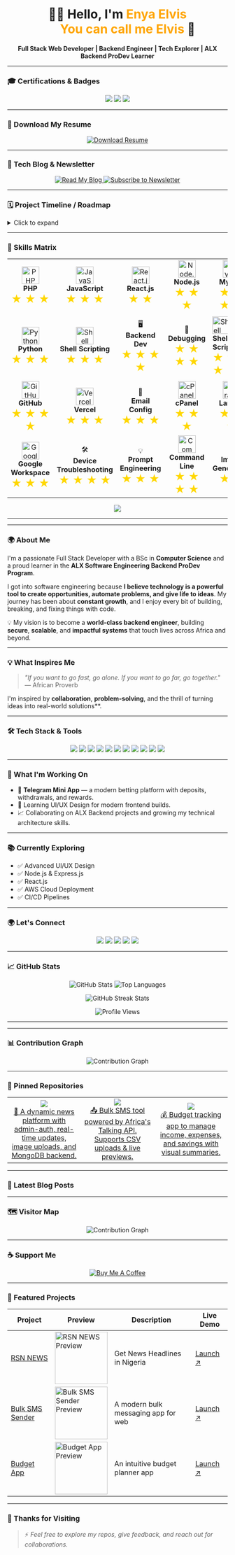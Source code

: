 <p align="center">
<!--   <img src="https://enyasystem.github.io/banner/Enya_Elvis-banner.png" alt="Banner" style="width: 100%; height: auto;" /> -->

</p>

<h1 align="center">👋🏿 Hello, I'm <span style="color:#FFA500;">Enya Elvis<br> &nbsp;&nbsp;&nbsp;&nbsp;&nbsp;&nbsp; You can call me Elvis</span> 🚀</h1>

<p align="center">
  <strong>Full Stack Web Developer | Backend Engineer | Tech Explorer | ALX Backend ProDev Learner</strong>
</p>

---

### 🎓 Certifications & Badges

<p align="center">
  <img src="https://img.shields.io/badge/AWS%20Certified-Developer%20Associate-yellow?style=for-the-badge&logo=amazon-aws&logoColor=white"/>
  <img src="https://img.shields.io/badge/ALX%20Graduate-blueviolet?style=for-the-badge&logo=alx&logoColor=white"/>
  <img src="https://img.shields.io/badge/Coursera%20Certified-Data%20Science-blue?style=for-the-badge&logo=coursera&logoColor=white"/>
  <!-- Add more badges as needed -->
</p>

---

### 📄 Download My Resume

<p align="center">
  <a href="https://enya-elvis.vercel.app/resume.pdf" target="_blank">
    <img src="https://img.shields.io/badge/Download%20Resume-orange?style=for-the-badge&logo=adobe-acrobat-reader&logoColor=white" alt="Download Resume"/>
  </a>
</p>

---

### 📰 Tech Blog & Newsletter

<p align="center">
  <a href="https://enya-elvis.vercel.app/blog" target="_blank">
    <img src="https://img.shields.io/badge/Read%20My%20Blog-1DA1F2?style=for-the-badge&logo=hashnode&logoColor=white" alt="Read My Blog"/>
  </a>
  <a href="https://enya-elvis.vercel.app/newsletter" target="_blank">
    <img src="https://img.shields.io/badge/Subscribe%20to%20Newsletter-ff69b4?style=for-the-badge&logo=gmail&logoColor=white" alt="Subscribe to Newsletter"/>
  </a>
</p>

---

### 🗓️ Project Timeline / Roadmap

<details>
  <summary>Click to expand</summary>
  <ul>
    <li>2022: Started ALX Software Engineering Program</li>
        <li>2024: Started professional freelancing</li>
    <li>2025: Built RSN NEWS and Bulk SMS Sender</li>
    <li>2025: Working on Fintech SolutionI/UX</li>
    <!-- Add more milestones as needed -->
  </ul>
</details>

---

### 🧠 Skills Matrix




<!-- Animated particles background using SVG (GitHub markdown compatible) -->
<div align="center">
  <table>
    <tr>
  <td align="center">
    <img src="https://cdn.jsdelivr.net/gh/devicons/devicon/icons/php/php-original.svg" width="40" title="PHP"/><br/>
    <b>PHP</b><br/>
    <span style="font-size:1.5em; color:#FFD700;">★ ★ ★</span>
  </td>
  <td align="center">
    <img src="https://cdn.jsdelivr.net/gh/devicons/devicon/icons/javascript/javascript-original.svg" width="40" title="JavaScript"/><br/>
    <b>JavaScript</b><br/>
    <span style="font-size:1.5em; color:#FFD700;">★ ★ ★</span>
  </td>
  <td align="center">
    <img src="https://cdn.jsdelivr.net/gh/devicons/devicon/icons/react/react-original.svg" width="40" title="React.js"/><br/>
    <b>React.js</b><br/>
    <span style="font-size:1.5em; color:#FFD700;">★ ★</span>
  </td>
  <td align="center">
    <img src="https://cdn.jsdelivr.net/gh/devicons/devicon/icons/nodejs/nodejs-original.svg" width="40" title="Node.js"/><br/>
    <b>Node.js</b><br/>
    <span style="font-size:1.5em; color:#FFD700;">★ ★ ★</span>
  </td>
  <td align="center">
    <img src="https://cdn.jsdelivr.net/gh/devicons/devicon/icons/mysql/mysql-original.svg" width="40" title="MySQL"/><br/>
    <b>MySQL</b><br/>
    <span style="font-size:1.5em; color:#FFD700;">★ ★ ★ ★</span>
  </td>
</tr>
<tr>
  <td align="center">
    <img src="https://cdn.jsdelivr.net/gh/devicons/devicon/icons/python/python-original.svg" width="40" title="Python"/><br/>
    <b>Python</b><br/>
    <span style="font-size:1.5em; color:#FFD700;">★ ★ ★</span>
  </td>
  <td align="center">
    <img src="https://cdn.jsdelivr.net/gh/devicons/devicon/icons/bash/bash-original.svg" width="40" title="Shell Scripting"/><br/>
    <b>Shell Scripting</b><br/>
    <span style="font-size:1.5em; color:#FFD700;">★ ★ ★</span>
  </td>
  <td align="center">
    🖥️<br/>
    <b>Backend Dev</b><br/>
    <span style="font-size:1.5em; color:#FFD700;">★ ★ ★ ★</span>
  </td>
  <td align="center">
    🐞<br/>
    <b>Debugging</b><br/>
    <span style="font-size:1.5em; color:#FFD700;">★ ★ ★ ★</span>
  </td>
  <td>
    <img src="https://cdn.jsdelivr.net/gh/devicons/devicon/icons/bash/bash-original.svg" width="40" title="Shell Scripting"/><br/>
    <b>Shell Scripting</b><br/>
    <span style="font-size:1.5em; color:#FFD700;">★ ★ ★</span>
  </td>
  <td align="center">
    <img src="https://cdn.jsdelivr.net/gh/devicons/devicon/icons/google/google-original.svg" width="40" title="SEO"/><br/>
    <b>SEO</b><br/>
    <span style="font-size:1.5em; color:#FFD700;">★ ★ ★</span>
  </td>
  <td align="center">
    <img src="https://cdn.jsdelivr.net/gh/devicons/devicon/icons/wordpress/wordpress-original.svg" width="40" title="WordPress"/><br/>
    <b>WordPress</b><br/>
    <span style="font-size:1.5em; color:#FFD700;">★ ★ ★ ★</span>
  </td>
</tr>

<tr>
  <td align="center">
    <img src="https://cdn.jsdelivr.net/gh/devicons/devicon/icons/github/github-original.svg" width="40" title="GitHub"/><br/>
    <b>GitHub</b><br/>
    <span style="font-size:1.5em; color:#FFD700;">★ ★ ★ ★</span>
  </td>
  <td align="center">
    <img src="https://vercel.com/favicon.ico" width="40" title="Vercel"/><br/>
    <b>Vercel</b><br/>
    <span style="font-size:1.5em; color:#FFD700;">★ ★ ★</span>
  </td>
  <td align="center">
    📧<br/>
    <b>Email Config</b><br/>
    <span style="font-size:1.5em; color:#FFD700;">★ ★ ★</span>
  </td>
  <td align="center">
    <img src="https://seeklogo.com/images/C/cpanel-logo-6A1470E793-seeklogo.com.png" width="40" title="cPanel"/><br/>
    <b>cPanel</b><br/>
    <span style="font-size:1.5em; color:#FFD700;">★ ★ ★</span>
  </td>
  <td align="center">
    <img src="https://cdn.jsdelivr.net/gh/devicons/devicon/icons/laravel/laravel-plain.svg" width="40" title="Laravel"/><br/>
    <b>Laravel</b><br/>
    <span style="font-size:1.5em; color:#FFD700;">★ ★ ★</span>
  </td>
</tr>
<tr>
  <td align="center">
    <img src="https://ssl.gstatic.com/images/branding/product/2x/google_workspace_512dp.png" width="40" title="Google Workspace"/><br/>
    <b>Google Workspace</b><br/>
    <span style="font-size:1.5em; color:#FFD700;">★ ★ ★</span>
  </td>
  <td align="center">
    🛠️<br/>
    <b>Device Troubleshooting</b><br/>
    <span style="font-size:1.5em; color:#FFD700;">★ ★ ★ ★</span>
  </td>
  <td align="center">
    💡<br/>
    <b>Prompt Engineering</b><br/>
    <span style="font-size:1.5em; color:#FFD700;">★ ★ ★</span>
  </td>
  <td align="center">
    <img src="https://cdn.jsdelivr.net/gh/devicons/devicon/icons/bash/bash-original.svg" width="40" title="Command Line"/><br/>
    <b>Command Line</b><br/>
    <span style="font-size:1.5em; color:#FFD700;">★ ★ ★ ★</span>
  </td>
  <td align="center">
    🎨<br/>
    <b>Image Generation</b><br/>
    <span style="font-size:1.5em; color:#FFD700;">★ ★</span>
  </td>
</tr>

     
  </table>
</div>

<div align="center">
  <img src="https://capsule-render.vercel.app/api?type=waving&color=gradient&height=100&section=footer"/>
</div>

---

---

### 🌍 About Me

I'm a passionate Full Stack Developer with a BSc in **Computer Science** and a proud learner in the **ALX Software Engineering Backend ProDev Program**.

I got into software engineering because **I believe technology is a powerful tool to create opportunities, automate problems, and give life to ideas**. My journey has been about **constant growth**, and I enjoy every bit of building, breaking, and fixing things with code.

💡 My vision is to become a **world-class backend engineer**, building **secure**, **scalable**, and **impactful systems** that touch lives across Africa and beyond.

---

### 💡 What Inspires Me

> *"If you want to go fast, go alone. If you want to go far, go together."*  
> — African Proverb

I'm inspired by **collaboration**, **problem-solving**, and the thrill of turning ideas into real-world solutions**.

---

### 🛠️ Tech Stack & Tools

<p align="center">
  <img src="https://img.shields.io/badge/HTML5-%23E34F26.svg?style=for-the-badge&logo=html5&logoColor=white"/>
  <img src="https://img.shields.io/badge/CSS3-%231572B6.svg?style=for-the-badge&logo=css3&logoColor=white"/>
  <img src="https://img.shields.io/badge/JavaScript-%23F7DF1E.svg?style=for-the-badge&logo=javascript&logoColor=black"/>
  <img src="https://img.shields.io/badge/PHP-%23777BB4.svg?style=for-the-badge&logo=php&logoColor=white"/>
  <img src="https://img.shields.io/badge/MySQL-%234479A1.svg?style=for-the-badge&logo=mysql&logoColor=white"/>
  <img src="https://img.shields.io/badge/Git-%23F05033.svg?style=for-the-badge&logo=git&logoColor=white"/>
  <img src="https://img.shields.io/badge/Bash-%234EAA25.svg?style=for-the-badge&logo=gnu-bash&logoColor=white"/>
  <img src="https://img.shields.io/badge/Node.js-%23339933.svg?style=for-the-badge&logo=nodedotjs&logoColor=white"/>
  <img src="https://img.shields.io/badge/React.js-%2361DAFB.svg?style=for-the-badge&logo=react&logoColor=black"/>
  <img src="https://img.shields.io/badge/SEO-%23000000.svg?style=for-the-badge&logo=google&logoColor=white"/>
  <img src="https://img.shields.io/badge/WordPress-%23117AC9.svg?style=for-the-badge&logo=wordpress&logoColor=white"/>
</p>

---

### 🚀 What I'm Working On

- 🎯 **Telegram Mini App** — a modern betting platform with deposits, withdrawals, and rewards.
- 🎨 Learning UI/UX Design for modern frontend builds.
- 📈 Collaborating on ALX Backend projects and growing my technical architecture skills.

---

### 📚 Currently Exploring

- ✅ Advanced UI/UX Design
- ✅ Node.js & Express.js
- ✅ React.js
- ✅ AWS Cloud Deployment
- ✅ CI/CD Pipelines

---

### 🌍 Let's Connect

<p align="center">
  <a href="https://enya-elvis.vercel.app" target="_blank"><img src="https://img.shields.io/badge/Portfolio-%23000000.svg?style=for-the-badge&logo=internet-explorer&logoColor=white"/></a>
  <a href="https://www.linkedin.com/in/enyaelvis" target="_blank"><img src="https://img.shields.io/badge/LinkedIn-%230077B5.svg?style=for-the-badge&logo=linkedin&logoColor=white"/></a>
  <a href="https://twitter.com/enyasystem" target="_blank"><img src="https://img.shields.io/badge/Twitter-%231DA1F2.svg?style=for-the-badge&logo=twitter&logoColor=white"/></a>
  <a href="https://github.com/enyasystem" target="_blank"><img src="https://img.shields.io/badge/GitHub-%23181717.svg?style=for-the-badge&logo=github&logoColor=white"/></a>
  <a href="mailto:enyaelvis@gmail.com"><img src="https://img.shields.io/badge/Email-D14836?style=for-the-badge&logo=gmail&logoColor=white"/></a>
</p>

---

### 📈 GitHub Stats

<p align="center">
  <img src="https://github-readme-stats.vercel.app/api?username=enyasystem&show_icons=true&theme=radical" alt="GitHub Stats"/>
  <img src="https://github-readme-stats.vercel.app/api/top-langs/?username=enyasystem&layout=compact&theme=radical" alt="Top Languages"/>
</p>

<!-- GIT STREAK STATS -->
<p align="center">
  <img src="https://github-readme-streak-stats.herokuapp.com/?user=enyasystem&theme=radical" alt="GitHub Streak Stats"/>
</p>

<!-- PAGE VIEW COUNT -->
<p align="center">
  <img src="https://komarev.com/ghpvc/?username=enyasystem&label=Profile%20views&color=0e75b6&style=flat" alt="Profile Views"/>
</p>

---

---

### 📊 Contribution Graph

<p align="center">
  <img src="https://github-readme-activity-graph.cyclic.app/graph?username=enyasystem&theme=radical" alt="Contribution Graph"/>
</p>

---

### 📌 Pinned Repositories

<table align="center">
  <tr>
    <td align="center" width="33%">
      <a href="https://github.com/enyasystem/rsn-news">
        <img src="https://github-readme-stats.vercel.app/api/pin/?username=enyasystem&repo=rsn-news&theme=radical" />
        <br/>
        <span>📰 A dynamic news platform with admin-auth, real-time updates, image uploads, and MongoDB backend.</span>
      </a>
    </td>
    <td align="center" width="33%">
      <a href="https://github.com/enyasystem/bulk-sms-sender">
        <img src="https://github-readme-stats.vercel.app/api/pin/?username=enyasystem&repo=bulk-sms-sender&theme=radical" />
        <br/>
        <span>📤 Bulk SMS tool powered by Africa's Talking API. Supports CSV uploads & live previews.</span>
      </a>
    </td>
    <td align="center" width="33%">
      <a href="https://github.com/enyasystem/buddget-app">
        <img src="https://github-readme-stats.vercel.app/api/pin/?username=enyasystem&repo=buddget-app&theme=radical" />
        <br/>
        <span>💰 Budget tracking app to manage income, expenses, and savings with visual summaries.</span>
      </a>
    </td>
  </tr>
</table>



---

### 📝 Latest Blog Posts

<!-- BLOG-POST-LIST:START -->
<!-- BLOG-POST-LIST:END -->

---

### 🗺️ Visitor Map

<p align="center">
  <img src="https://github-readme-activity-graph.cyclic.app/graph?username=enyasystem&theme=default" alt="Contribution Graph"/>
</p>

---

### ☕ Support Me

<p align="center">
  <a href="https://www.buymeacoffee.com/enyasystem" target="_blank">
    <img src="https://img.shields.io/badge/Buy%20Me%20a%20Coffee-%23FFDD00.svg?style=for-the-badge&logo=buy-me-a-coffee&logoColor=black" alt="Buy Me A Coffee"/>
  </a>
</p>

---

### 🧩 Featured Projects

| Project | Preview | Description | Live Demo |
|---------|---------|-------------|-----------|
| [RSN NEWS](https://github.com/enyasystem/rsn-news) | <img src="https://rsnewsng.com" alt="RSN NEWS Preview" width="120"/> | Get News Headlines in Nigeria | [Launch ↗](https://rsnewsng.com/) |
| [Bulk SMS Sender](https://github.com/enyasystem/bulk-sms-sender) | <img src="https://bulk-sms-sender-nine.vercel.app" alt="Bulk SMS Sender Preview" width="120"/> | A modern bulk messaging app for web | [Launch ↗](https://bulk-sms-sender-nine.vercel.app) |
| [Budget App](https://github.com/enyasystem/buddget-app) | <img src="YOUR_BUDGET_APP_PREVIEW_URL" alt="Budget App Preview" width="120"/> | An intuitive budget planner app | [Launch ↗](https://buddget-app.vercel.app/) |

---

### 🙌 Thanks for Visiting

> ⚡ *Feel free to explore my repos, give feedback, and reach out for collaborations.*
